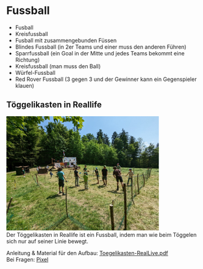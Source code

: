 # Fussball

- Fusball
- Kreisfussball
- Fusball mit zusammengebunden Füssen
- Blindes Fussball (in 2er Teams und einer muss den anderen Führen)
- Sparrfussball (ein Goal in der Mitte und jedes Teams bekommt eine Richtung)
- Kreisfussball (man muss den Ball)
- Würfel-Fussball
- Red Rover Fussball (3 gegen 3 und der Gewinner kann ein Gegenspieler klauen)

## Töggelikasten in Reallife
<img src="../assets/Toegelikasten-RealLive.jpg" width="400px"> <br>
Der Töggelikasten in Reallife ist ein Fussball, indem man wie beim Töggelen sich nur auf seiner Linie bewegt.

Anleitung & Material für den Aufbau: [Toegelikasten-RealLive.pdf](../assets/Toegelikasten-RealLive.pdf) <br>
Bei Fragen: [Pixel](https://db.cevi.ch/groups/1196/people/12853)


